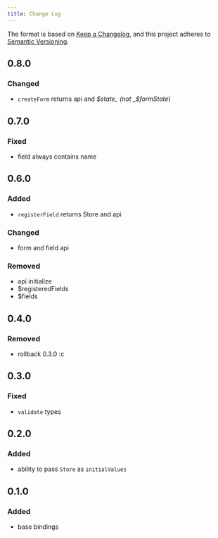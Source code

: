 ```yaml
---
title: Change Log
---
```


The format is based on [Keep a Changelog](https://keepachangelog.com/en/1.0.0/),
and this project adheres to [Semantic Versioning](http://semver.org).

## 0.8.0

### Changed

- `createForm` returns api and _$state_ (not _$formState_)

## 0.7.0

### Fixed

- field always contains name

## 0.6.0

### Added

- `registerField` returns Store and api

### Changed

- form and field api

### Removed

- api.initialize
- $registeredFields
- $fields

## 0.4.0

### Removed

- rollback 0.3.0 :c

## 0.3.0

### Fixed

- `validate` types 

## 0.2.0

### Added

- ability to pass `Store` as `initialValues`

## 0.1.0

### Added

- base bindings
